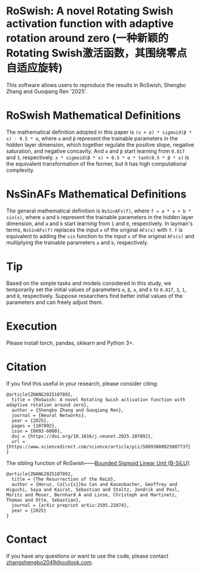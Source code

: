 # RoSwish: A novel Rotating Swish activation function with adaptive rotation around zero (一种新颖的Rotating Swish激活函数，其围绕零点自适应旋转)
This software allows users to reproduce the results in RoSwish, Shengbo Zhang and Guoqiang Ren '2025'.

# RoSwish Mathematical Definitions
The mathematical definition adopted in this paper is `(x + α) * sigmoid(β * x) - 0.5 * α`, where `α` and `β` represent the trainable parameters in the hidden layer dimension, which together regulate the positive slope, negative saturation, and negative concavity. And `α` and `β` start learning from `0.817` and `3`, respectively. `x * sigmoid(β * x) + 0.5 * α * tanh(0.5 * β * x)` is the equivalent transformation of the former, but it has high computational complexity.

# NsSinAFs Mathematical Definitions
The general mathematical definition is `NsSinAFs(f)`, where `f = a * x + b * sin(x)`, where `a` and `b` represent the trainable parameters in the hidden layer dimension, and `a` and `b` start learning from `1` and `0`, respectively. In layman's terms, `NsSinAFs(f)` replaces the input `x` of the original `AFs(x)` with `f`. `f` is equivalent to adding the `sin` function to the input `x` of the original `AFs(x)` and multiplying the trainable parameters `a` and `b`, respectively.

# Tip
Based on the simple tasks and models considered in this study, we temporarily set the initial values of parameters `α`, `β`, `a`, and `b` to `0.817`, `3`, `1`, and `0`, respectively. Suppose researchers find better initial values of the parameters and can freely adjust them.

# Execution
Please install torch, pandas, sklearn and Python 3+.

# Citation
If you find this useful in your research, please consider citing:

    @article{ZHANG2025107892,
      title = {RoSwish: A novel Rotating Swish activation function with adaptive rotation around zero},
      author = {Shengbo Zhang and Guoqiang Ren},
      journal = {Neural Networks},
      year = {2025},
      pages = {107892},
      issn = {0893-6080},
      doi = {https://doi.org/10.1016/j.neunet.2025.107892},
      url = {https://www.sciencedirect.com/science/article/pii/S0893608025007737}
    }

The sibling function of RoSwish——[Bounded Sigmoid Linear Unit (B-SiLU)](https://arxiv.org/abs/2505.22074v1):

    @article{ZHANG2025107892,
      title = {The Resurrection of the ReLU},
      author = {Horuz, Co{\c{s}}ku Can and Kasenbacher, Geoffrey and Higuchi, Saya and Kairat, Sebastian and Stoltz, Jendrik and Pesl, Moritz and Moser, Bernhard A and Linse, Christoph and Martinetz, Thomas and Otte, Sebastian},
      journal = {arXiv preprint arXiv:2505.22074},
      year = {2025}
    }

# Contact
If you have any questions or want to use the code, please contact zhangshengbo2049@outlook.com.
